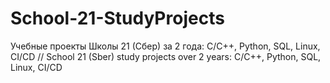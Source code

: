 # School-21-StudyProjects
Учебные проекты Школы 21 (Сбер) за 2 года: C/C++, Python, SQL, Linux, CI/CD // School 21 (Sber) study projects over 2 years: C/C++, Python, SQL, Linux, CI/CD
